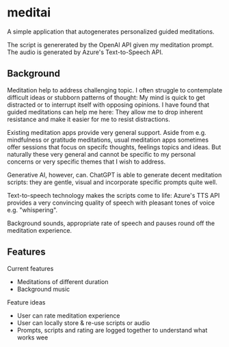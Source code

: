 
# meditai

A simple application that autogenerates personalized guided meditations.

The script is genererated by the OpenAI API given my meditation prompt.
The audio is generated by Azure's Text-to-Speech API.


## Background

Meditation help to address challenging topic. I often struggle to contemplate difficult ideas or stubborn patterns of thought: My mind is quick to get distracted or to interrupt itself with opposing opinions. I have found that guided meditations can help me here: They allow me to drop inherent resistance and make it easier for me to resist distractions. 

Existing meditation apps provide very general support. Aside from e.g. mindfulness or gratitude meditations, usual meditation apps sometimes offer sessions that focus on specifc thoughts, feelings topics and ideas. But naturally these very general and cannot be specific to my personal concerns or very specific themes that I wish to address.

Generative AI, however, can. ChatGPT is able to generate decent meditation scripts: they are gentle, visual and incorporate specific prompts quite well. 

Text-to-speech technology makes the scripts come to life: Azure's TTS API provides a very convincing quality of speech with pleasant tones of voice e.g. "whispering". 

Background sounds, appropriate rate of speech and pauses round off the meditation experience. 

## Features

Current features
- Meditations of different duration
- Background music

Feature ideas
- User can rate meditation experience
- User can locally store & re-use scripts or audio
- Prompts, scripts and rating are logged together to understand what works wee
